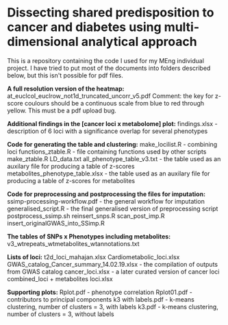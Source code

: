 # Dissecting shared predisposition to cancer and diabetes using multi-dimensional analytical approach

This is a repository containing the code I used for my MEng individual project.
I have tried to put most of the documents into folders described below, but this isn't possible for pdf files.

**A full resolution version of the heatmap:**
at_euclcol_euclrow_not1d_truncated_uncorr_v5.pdf
Comment: the key for z-score coulours should be a continuous scale from blue to red through yellow. This must be a pdf upload bug.

**Additional findings in the [cancer loci x metabolome] plot:**
findings.xlsx - description of 6 loci with a significance overlap for several phenotypes

**Code for generating the table and clustering:**
make_locilist.R - combining loci 
functions_ztable.R - file containing functions used by other scripts
make_ztable.R
LD_data.txt
all_phenotype_table_v3.txt - the table used as an auxilary file for producing a table of z-scores
metabolites_phenotype_table.xlsx - the table used as an auxilary file for producing a table of z-scores for metabolites

**Code for preprocessing and postprocessing the files for imputation:**
ssimp-processing-workflow.pdf - the general workflow for imputation
generalised_script.R - the final generalised version of preprocessing script
postprocess_ssimp.sh
reinsert_snps.R
scan_post_imp.R
insert_originalGWAS_into_SSimp.R

**The tables of SNPs x Phenotypes including metabolites:**
v3_wtrepeats_wtmetabolites_wtannotations.txt

**Lists of loci:**
t2d_loci_mahajan.xlsx
Cardiometabolic_loci.xlsx
GWAS_catalog_Cancer_summary_14.02.19.xlsx - the compilation of outputs from GWAS catalog
cancer_loci.xlsx - a later curated version of cancer loci
combined_loci + metabolites loci.xlsx

**Supporting plots:**
Rplot.pdf - phenotype correlation
Rplot01.pdf - contributors to principal components
k3 with labels.pdf - k-means clustering, number of clusters = 3, with labels
k3.pdf - k-means clustering, number of clusters = 3, without labels




